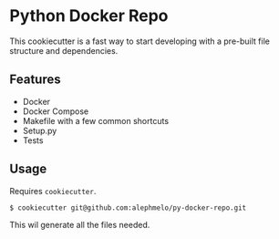 # Python Docker Repo
This cookiecutter is a fast way to start developing with a pre-built file structure and dependencies.

## Features
- Docker
- Docker Compose
- Makefile with a few common shortcuts
- Setup.py
- Tests

## Usage
Requires `cookiecutter`.

```bash
$ cookiecutter git@github.com:alephmelo/py-docker-repo.git
```

This wil generate all the files needed.